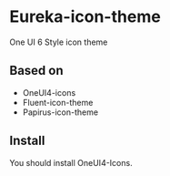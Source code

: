 # Eureka-icon-theme

One UI 6 Style icon theme

## Based on

* OneUI4-icons
* Fluent-icon-theme
* Papirus-icon-theme

## Install

You should install OneUI4-Icons.
